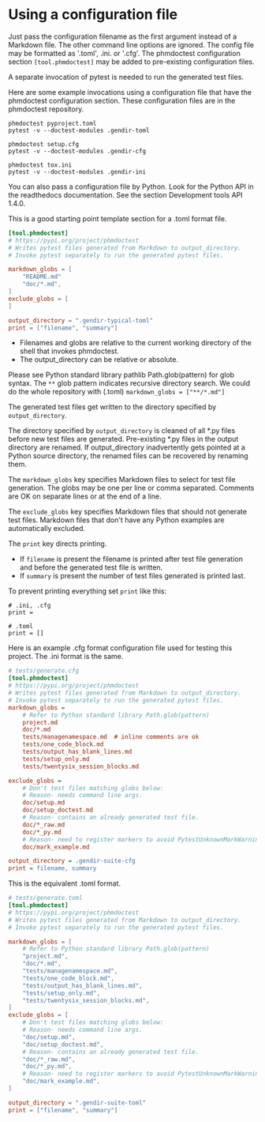 # Using a configuration file

Just pass the configuration filename as the first argument instead
of a Markdown file. The other command line options are ignored.
The config file may be formatted as '.toml', .ini. or '.cfg'.
The phmdoctest configuration section `[tool.phmdoctest]` may
be added to pre-existing configuration files.

A separate invocation of pytest is needed to run the generated test files.

Here are some example invocations using a configuration file
that have the phmdoctest configuration section. These
configuration files are in the phmdoctest repository.

<!--phmdoctest-label invocations-->
```
phmdoctest pyproject.toml
pytest -v --doctest-modules .gendir-toml

phmdoctest setup.cfg
pytest -v --doctest-modules .gendir-cfg

phmdoctest tox.ini
pytest -v --doctest-modules .gendir-ini
```

You can also pass a configuration file by Python.
Look for the Python API in the readthedocs documentation.
See the section Development tools API 1.4.0.

This is a good starting point template section for a .toml format file.
```toml
[tool.phmdoctest]
# https://pypi.org/project/phmdoctest
# Writes pytest files generated from Markdown to output_directory.
# Invoke pytest separately to run the generated pytest files.

markdown_globs = [
    "README.md"
    "doc/*.md",
]
exclude_globs = [
]

output_directory = ".gendir-typical-toml"
print = ["filename", "summary"]
```

- Filenames and globs are relative to the current
  working directory of the shell that invokes phmdoctest.
- The output_directory can be relative or absolute.

Please see Python standard library pathlib Path.glob(pattern)
for glob syntax.
The `**` glob pattern indicates recursive directory search. We
could do the whole repository with (.toml)
`markdown_globs = ["**/*.md"]`

The generated test files get written to the directory specified
by `output_directory`.

The directory specified by `output_directory` is cleaned of all *.py
files before new test files are generated.
Pre-existing *.py files in the output directory are renamed. If
output_directory inadvertently gets pointed at a Python
source directory, the renamed files can be recovered by renaming them.

The `markdown_globs` key specifies Markdown files to select for
test file generation. The globs may be one per line or comma separated.
Comments are OK on separate lines or at the end of a line.

The `exclude_globs` key specifies Markdown files that should not
generate test files. Markdown files that don't have any Python examples
are automatically excluded.

The `print` key directs printing.

- If `filename` is present the filename is printed after test file generation
  and before the generated test file is written.
- If `summary` is present the number of test files generated
  is printed last.

To prevent printing everything set `print` like this:

```
# .ini, .cfg
print =

# .toml
print = []
```

Here is an example .cfg format configuration file used
for testing this project.
The .ini format is the same.

<!--phmdoctest-label generate-cfg-->
```cfg
# tests/generate.cfg
[tool.phmdoctest]
# https://pypi.org/project/phmdoctest
# Writes pytest files generated from Markdown to output_directory.
# Invoke pytest separately to run the generated pytest files.
markdown_globs =
    # Refer to Python standard library Path.glob(pattern)
    project.md
    doc/*.md
    tests/managenamespace.md  # inline comments are ok
    tests/one_code_block.md
    tests/output_has_blank_lines.md
    tests/setup_only.md
    tests/twentysix_session_blocks.md

exclude_globs =
    # Don't test files matching globs below:
    # Reason- needs command line args.
    doc/setup.md
    doc/setup_doctest.md
    # Reason- contains an already generated test file.
    doc/*_raw.md
    doc/*_py.md
    # Reason- need to register markers to avoid PytestUnknownMarkWarning.
    doc/mark_example.md

output_directory = .gendir-suite-cfg
print = filename, summary
```

This is the equivalent .toml format.

<!--phmdoctest-label generate-toml-->
```toml
# tests/generate.toml
[tool.phmdoctest]
# https://pypi.org/project/phmdoctest
# Writes pytest files generated from Markdown to output_directory.
# Invoke pytest separately to run the generated pytest files.

markdown_globs = [
    # Refer to Python standard library Path.glob(pattern)
    "project.md",
    "doc/*.md",
    "tests/managenamespace.md",
    "tests/one_code_block.md",
    "tests/output_has_blank_lines.md",
    "tests/setup_only.md",
    "tests/twentysix_session_blocks.md",
]
exclude_globs = [
    # Don't test files matching globs below:
    # Reason- needs command line args.
    "doc/setup.md",
    "doc/setup_doctest.md",
    # Reason- contains an already generated test file.
    "doc/*_raw.md",
    "doc/*_py.md",
    # Reason- need to register markers to avoid PytestUnknownMarkWarning.
    "doc/mark_example.md",
]

output_directory = ".gendir-suite-toml"
print = ["filename", "summary"]
```

